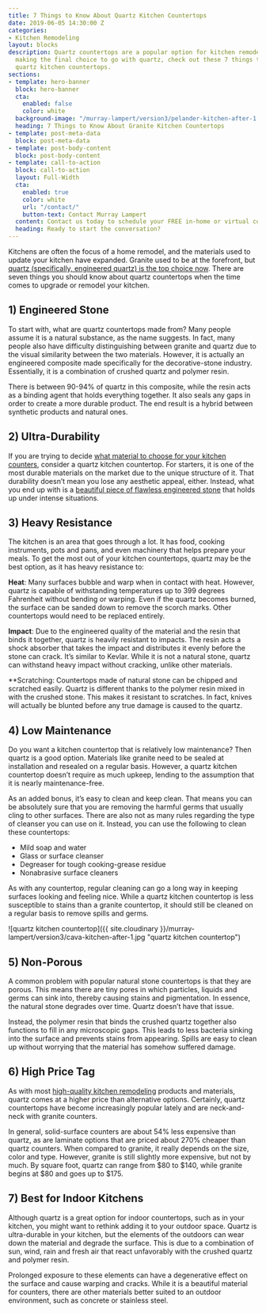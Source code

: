 ```yaml
---
title: 7 Things to Know About Quartz Kitchen Countertops
date: 2019-06-05 14:30:00 Z
categories:
- Kitchen Remodeling
layout: blocks
description: Quartz countertops are a popular option for kitchen remodels. Before
  making the final choice to go with quartz, check out these 7 things to know about
  quartz kitchen countertops.
sections:
- template: hero-banner
  block: hero-banner
  cta:
    enabled: false
    color: white
  background-image: "/murray-lampert/version3/pelander-kitchen-after-1.jpg"
  heading: 7 Things to Know About Granite Kitchen Countertops
- template: post-meta-data
  block: post-meta-data
- template: post-body-content
  block: post-body-content
- template: call-to-action
  block: call-to-action
  layout: Full-Width
  cta:
    enabled: true
    color: white
    url: "/contact/"
    button-text: Contact Murray Lampert
  content: Contact us today to schedule your FREE in-home or virtual consultation.
  heading: Ready to start the conversation?
---
```


Kitchens are often the focus of a home remodel, and the materials used to update your kitchen have expanded. Granite used to be at the forefront, but [quartz (specifically, engineered quartz) is the top choice now](https://www.houzz.com/magazine/2019-us-houzz-kitchen-trends-study-stsrsivw-vs~116684987). There are seven things you should know about quartz countertops when the time comes to upgrade or remodel your kitchen.

## 1) Engineered Stone

To start with, what are quartz countertops made from? Many people assume it is a natural substance, as the name suggests. In fact, many people also have difficulty distinguishing between granite and quartz due to the visual similarity between the two materials. However, it is actually an engineered composite made specifically for the decorative-stone industry. Essentially, it is a combination of crushed quartz and polymer resin.

There is between 90-94% of quartz in this composite, while the resin acts as a binding agent that holds everything together. It also seals any gaps in order to create a more durable product. The end result is a hybrid between synthetic products and natural ones.

## 2) Ultra-Durability

If you are trying to decide [what material to choose for your kitchen counters](/the-most-popular-materials-for-kitchen-countertops/), consider a quartz kitchen countertop. For starters, it is one of the most durable materials on the market due to the unique structure of it. That durability doesn’t mean you lose any aesthetic appeal, either. Instead, what you end up with is a [beautiful piece of flawless engineered stone](https://www.thespruce.com/quartz-kitchen-countertops-4174986) that holds up under intense situations.

## 3) Heavy Resistance

The kitchen is an area that goes through a lot. It has food, cooking instruments, pots and pans, and even machinery that helps prepare your meals. To get the most out of your kitchen countertops, quartz may be the best option, as it has heavy resistance to:

**Heat**: Many surfaces bubble and warp when in contact with heat. However, quartz is capable of withstanding temperatures up to 399 degrees Fahrenheit without bending or warping. Even if the quartz becomes burned, the surface can be sanded down to remove the scorch marks. Other countertops would need to be replaced entirely.

**Impact**: Due to the engineered quality of the material and the resin that binds it together, quartz is heavily resistant to impacts. The resin acts a shock absorber that takes the impact and distributes it evenly before the stone can crack. It’s similar to Kevlar. While it is not a natural stone, quartz can withstand heavy impact without cracking, unlike other materials.

**Scratching: Countertops made of natural stone can be chipped and scratched easily. Quartz is different thanks to the polymer resin mixed in with the crushed stone. This makes it resistant to scratches. In fact, knives will actually be blunted before any true damage is caused to the quartz.

## 4) Low Maintenance

Do you want a kitchen countertop that is relatively low maintenance? Then quartz is a good option. Materials like granite need to be sealed at installation and resealed on a regular basis. However, a quartz kitchen countertop doesn’t require as much upkeep, lending to the assumption that it is nearly maintenance-free.

As an added bonus, it’s easy to clean and keep clean. That means you can be absolutely sure that you are removing the harmful germs that usually cling to other surfaces. There are also not as many rules regarding the type of cleanser you can use on it. Instead, you can use the following to clean these countertops:

* Mild soap and water
* Glass or surface cleanser
* Degreaser for tough cooking-grease residue
* Nonabrasive surface cleaners

As with any countertop, regular cleaning can go a long way in keeping surfaces looking and feeling nice. While a quartz kitchen countertop is less susceptible to stains than a granite countertop, it should still be cleaned on a regular basis to remove spills and germs.

![quartz kitchen countertop]({{ site.cloudinary }}/murray-lampert/version3/cava-kitchen-after-1.jpg "quartz kitchen countertop")

## 5) Non-Porous

A common problem with popular natural stone countertops is that they are porous. This means there are tiny pores in which particles, liquids and germs can sink into, thereby causing stains and pigmentation. In essence, the natural stone degrades over time. Quartz doesn’t have that issue.

Instead, the polymer resin that binds the crushed quartz together also functions to fill in any microscopic gaps. This leads to less bacteria sinking into the surface and prevents stains from appearing. Spills are easy to clean up without worrying that the material has somehow suffered damage.

## 6) High Price Tag

As with most [high-quality kitchen remodeling](/san-diego-kitchen-remodeling-services) products and materials, quartz comes at a higher price than alternative options. Certainly, quartz countertops have become increasingly popular lately and are neck-and-neck with granite counters.

In general, solid-surface counters are about 54% less expensive than quartz, as are laminate options that are priced about 270% cheaper than quartz counters. When compared to granite, it really depends on the size, color and type. However, granite is still slightly more expensive, but not by much. By square foot, quartz can range from $80 to $140, while granite begins at $80 and goes up to $175.

## 7) Best for Indoor Kitchens

Although quartz is a great option for indoor countertops, such as in your kitchen, you might want to rethink adding it to your outdoor space. Quartz is ultra-durable in your kitchen, but the elements of the outdoors can wear down the material and degrade the surface. This is due to a combination of sun, wind, rain and fresh air that react unfavorably with the crushed quartz and polymer resin.

Prolonged exposure to these elements can have a degenerative effect on the surface and cause warping and cracks. While it is a beautiful material for counters, there are other materials better suited to an outdoor environment, such as concrete or stainless steel.

